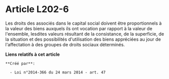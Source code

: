 # Article L202-6

Les droits des associés dans le capital social doivent être proportionnels à la valeur des biens auxquels ils ont vocation
par rapport à la valeur de l'ensemble, lesdites valeurs résultant de la consistance, de la superficie, de la situation et des
possibilités d'utilisation des biens appréciées au jour de l'affectation à des groupes de droits sociaux déterminés.

**Liens relatifs à cet article**

	**Créé par**:

	  - Loi n°2014-366 du 24 mars 2014 - art. 47
